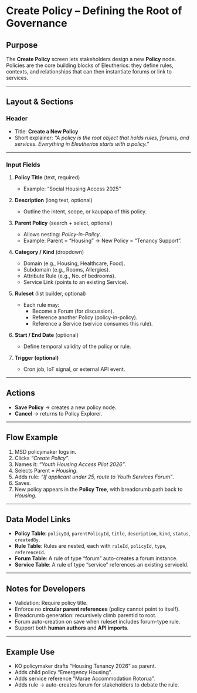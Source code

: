 # Create Policy – Defining the Root of Governance

## Purpose
The **Create Policy** screen lets stakeholders design a new **Policy** node.  
Policies are the core building blocks of Eleutherios: they define rules, contexts, and relationships that can then instantiate forums or link to services.  

---

## Layout & Sections

### Header
- Title: **Create a New Policy**  
- Short explainer: *“A policy is the root object that holds rules, forums, and services. Everything in Eleutherios starts with a policy.”*

---

### Input Fields
1. **Policy Title** (text, required)  
   - Example: “Social Housing Access 2025”  

2. **Description** (long text, optional)  
   - Outline the intent, scope, or kaupapa of this policy.  

3. **Parent Policy** (search + select, optional)  
   - Allows nesting: *Policy-in-Policy*.  
   - Example: Parent = “Housing” → New Policy = “Tenancy Support”.  

4. **Category / Kind** (dropdown)  
   - Domain (e.g., Housing, Healthcare, Food).  
   - Subdomain (e.g., Rooms, Allergies).  
   - Attribute Rule (e.g., No. of bedrooms).  
   - Service Link (points to an existing Service).  

5. **Ruleset** (list builder, optional)  
   - Each rule may:  
     - Become a Forum (for discussion).  
     - Reference another Policy (policy-in-policy).  
     - Reference a Service (service consumes this rule).  

6. **Start / End Date** (optional)  
   - Define temporal validity of the policy or rule.  

7. **Trigger (optional)**  
   - Cron job, IoT signal, or external API event.  

---

## Actions
- **Save Policy** → creates a new policy node.  
- **Cancel** → returns to Policy Explorer.  

---

## Flow Example
1. MSD policymaker logs in.  
2. Clicks *“Create Policy”*.  
3. Names it: *“Youth Housing Access Pilot 2026”*.  
4. Selects Parent = *Housing*.  
5. Adds rule: *“If applicant under 25, route to Youth Services Forum”*.  
6. Saves.  
7. New policy appears in the **Policy Tree**, with breadcrumb path back to *Housing*.  

---

## Data Model Links
- **Policy Table**: `policyId`, `parentPolicyId`, `title`, `description`, `kind`, `status`, `createdBy`.  
- **Rule Table**: Rules are nested, each with `ruleId`, `policyId`, `type`, `referenceId`.  
- **Forum Table**: A rule of type “forum” auto-creates a forum instance.  
- **Service Table**: A rule of type “service” references an existing serviceId.  

---

## Notes for Developers
- Validation: Require policy title.  
- Enforce no **circular parent references** (policy cannot point to itself).  
- Breadcrumb generation: recursively climb parentId to root.  
- Forum auto-creation on save when ruleset includes forum-type rule.  
- Support both **human authors** and **API imports**.  

---

## Example Use
- KO policymaker drafts “Housing Tenancy 2026” as parent.  
- Adds child policy “Emergency Housing”.  
- Adds service reference “Marae Accommodation Rotorua”.  
- Adds rule → auto-creates forum for stakeholders to debate the rule.  
